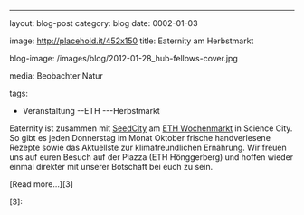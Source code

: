 ﻿---
layout: blog-post
category: blog
date: 0002-01-03

image: http://placehold.it/452x150
title: Eaternity am Herbstmarkt

blog-image: /images/blog/2012-01-28_hub-fellows-cover.jpg

media: Beobachter Natur


tags:
- Veranstaltung
--ETH
---Herbstmarkt

Eaternity ist zusammen mit [SeedCity][1] am [ETH Wochenmarkt][2] in Science City. So gibt es jeden Donnerstag im Monat Oktober frische handverlesene Rezepte sowie das Aktuellste zur klimafreundlichen Ernährung. Wir freuen uns auf euren Besuch auf der Piazza (ETH Hönggerberg) und hoffen wieder einmal direkter mit unserer Botschaft bei euch zu sein. 

[Read more...][3]


[1]: http://www.seedcity.ethz.ch/
[2]: http://www.vs.ethz.ch/projekte/wochenmarkt
[3]: 